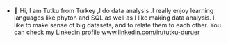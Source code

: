 - 👋 Hi,
I am Tutku from Turkey ,I  do data analysis .I  really enjoy learning  languages  like phyton and SQL as well as I like making data analysis.
I like to make sense of big datasets, and to relate them to each other. You can check my Linkedin profile www.linkedin.com/in/tutku-duruer


